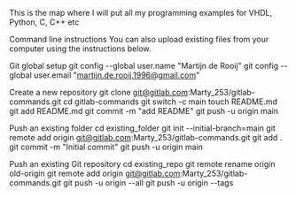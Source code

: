 This is the map where I will put all my programming examples for VHDL, Python, C, C++ etc

Command line instructions
You can also upload existing files from your computer using the instructions below.


Git global setup
git config --global user.name "Martijn de Rooij"
git config --global user.email "martijn.de.rooij.1996@gmail.com"

Create a new repository
git clone git@gitlab.com:Marty_253/gitlab-commands.git
cd gitlab-commands
git switch -c main
touch README.md
git add README.md
git commit -m "add README"
git push -u origin main

Push an existing folder
cd existing_folder
git init --initial-branch=main
git remote add origin git@gitlab.com:Marty_253/gitlab-commands.git
git add .
git commit -m "Initial commit"
git push -u origin main

Push an existing Git repository
cd existing_repo
git remote rename origin old-origin
git remote add origin git@gitlab.com:Marty_253/gitlab-commands.git
git push -u origin --all
git push -u origin --tags
